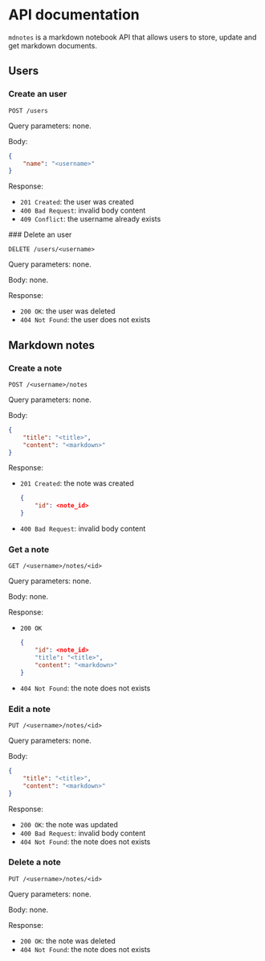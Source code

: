 # API documentation

`mdnotes` is a markdown notebook API that allows users to store, update and get 
markdown documents.

## Users

### Create an user

`POST /users`

Query parameters: none.

Body:

```json
{
    "name": "<username>"
}
```

Response:

- `201 Created`: the user was created
- `400 Bad Request`: invalid body content
- `409 Conflict`: the username already exists

### Delete an user

`DELETE /users/<username>`

Query parameters: none.

Body: none.

Response:

- `200 OK`: the user was deleted
- `404 Not Found`: the user does not exists

## Markdown notes

### Create a note

`POST /<username>/notes`

Query parameters: none.

Body:

```json
{
    "title": "<title>",
    "content": "<markdown>"
}
```

Response:

- `201 Created`: the note was created
    ```json
    {
        "id": <note_id>
    }
    ```
- `400 Bad Request`: invalid body content

### Get a note

`GET /<username>/notes/<id>`

Query parameters: none.

Body: none.

Response:

- `200 OK`
    ```json
    {
        "id": <note_id>
        "title": "<title>",
        "content": "<markdown>"
    }
    ```
- `404 Not Found`: the note does not exists

### Edit a note

`PUT /<username>/notes/<id>`

Query parameters: none.

Body:

```json
{
    "title": "<title>",
    "content": "<markdown>"
}
```

Response:

- `200 OK`: the note was updated
- `400 Bad Request`: invalid body content
- `404 Not Found`: the note does not exists

### Delete a note

`PUT /<username>/notes/<id>`

Query parameters: none.

Body: none.

Response:

- `200 OK`: the note was deleted
- `404 Not Found`: the note does not exists

